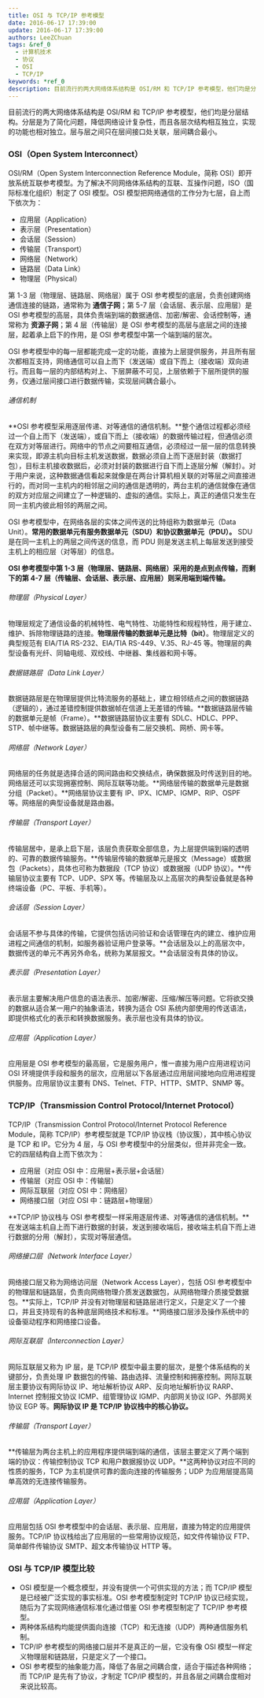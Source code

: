 ```yaml
---
title: OSI 与 TCP/IP 参考模型
date: 2016-06-17 17:39:00
update: 2016-06-17 17:39:00
authors: LeeZChuan
tags: &ref_0
  - 计算机技术
  - 协议
  - OSI
  - TCP/IP
keywords: *ref_0
description: 目前流行的两大网络体系结构是 OSI/RM 和 TCP/IP 参考模型，他们均是分层结构。分层是为了简化问题，降低网络设计复杂性，而且各层次结构相互独立，实现的功能也相对独立。层与层之间只在层间接口处关联，层间耦合最小。
---
```




目前流行的两大网络体系结构是 OSI/RM 和 TCP/IP 参考模型，他们均是分层结构。分层是为了简化问题，降低网络设计复杂性，而且各层次结构相互独立，实现的功能也相对独立。层与层之间只在层间接口处关联，层间耦合最小。

<!-- truncate -->

### OSI（Open System Interconnect）

OSI/RM（Open System Interconnection Reference Module，简称 OSI）即开放系统互联参考模型。为了解决不同网络体系结构的互联、互操作问题，ISO（国际标准化组织）制定了 OSI 模型。OSI 模型把网络通信的工作分为七层，自上而下依次为：

- 应用层（Application）
- 表示层（Presentation）
- 会话层（Session）
- 传输层（Transport）
- 网络层（Network）
- 链路层（Data Link）
- 物理层（Physical）

第 1-3 层（物理层、链路层、网络层）属于 OSI 参考模型的底层，负责创建网络通信连接的链路，通常称为 **通信子网**；第 5-7 层（会话层、表示层、应用层）是 OSI 参考模型的高层，具体负责端到端的数据通信、加密/解密、会话控制等，通常称为 **资源子网**；第 4 层（传输层）是 OSI 参考模型的高层与底层之间的连接层，起着承上启下的作用，是 OSI 参考模型中第一个端到端的层次。

OSI 参考模型中的每一层都能完成一定的功能，直接为上层提供服务，并且所有层次都相互支持，网络通信可以自上而下（发送端）或自下而上（接收端）双向进行。而且每一层的内部结构对上、下层屏蔽不可见，上层依赖于下层所提供的服务，仅通过层间接口进行数据传输，实现层间耦合最小。

###### 通信机制

**OSI 参考模型采用逐层传递、对等通信的通信机制。**整个通信过程都必须经过一个自上而下（发送端），或自下而上（接收端）的数据传输过程，但通信必须在双方对等层进行。网络中的节点之间要相互通信，必须经过一层一层的信息转换来实现，即源主机向目标主机发送数据，数据必须自上而下逐层封装（数据打包），目标主机接收数据后，必须对封装的数据进行自下而上逐层分解（解封）。对于用户来说，这种数据通信看起来就像是在两台计算机相关联的对等层之间直接进行的，而对同一主机内的相邻层之间的通信是透明的，两台主机的通信就像在通信的双方对应层之间建立了一种逻辑的、虚拟的通信。实际上，真正的通信只发生在同一主机内彼此相邻的两层之间。

OSI 参考模型中，在网络各层的实体之间传送的比特组称为数据单元（Data Unit）。**常用的数据单元有服务数据单元（SDU）和协议数据单元（PDU）。** SDU 是在同一主机上的两层之间传送的信息，而 PDU 则是发送主机上每层发送到接受主机上的相应层（对等层）的信息。

**OSI 参考模型中第 1-3 层（物理层、链路层、网络层）采用的是点到点传输，而剩下的第 4-7 层（传输层、会话层、表示层、应用层）则采用端到端传输。**

###### 物理层（Physical Layer）

物理层规定了通信设备的机械特性、电气特性、功能特性和规程特性，用于建立、维护、拆除物理链路的连接。**物理层传输的数据单元是比特（bit）**。物理层定义的典型规范有 EIA/TIA RS-232、EIA/TIA RS-449、V.35、RJ-45 等。物理层的典型设备有光纤、同轴电缆、双绞线、中继器、集线器和网卡等。

###### 数据链路层（Data Link Layer）

数据链路层是在物理层提供比特流服务的基础上，建立相邻结点之间的数据链路（逻辑的），通过差错控制提供数据帧在信道上无差错的传输。**数据链路层传输的数据单元是帧（Frame）。**数据链路层协议主要有 SDLC、HDLC、PPP、STP、帧中继等。数据链路层的典型设备有二层交换机、网桥、网卡等。

###### 网络层（Network Layer）

网络层的任务就是选择合适的网间路由和交换结点，确保数据及时传送到目的地。网络层还可以实现拥塞控制、网际互联等功能。**网络层传输的数据单元是数据分组（Packet）。**网络层协议主要有 IP、IPX、ICMP、IGMP、RIP、OSPF 等。网络层的典型设备就是路由器。

###### 传输层（Transport Layer）

传输层居中，是承上启下层，该层负责获取全部信息，为上层提供端到端的透明的、可靠的数据传输服务。**传输层传输的数据单元是报文（Message）或数据包（Packets），具体也可称为数据段（TCP 协议）或数据报（UDP 协议）。**传输层协议主要有 TCP、UDP、SPX 等。传输层及以上高层次的典型设备就是各种终端设备（PC、平板、手机等）。

###### 会话层（Session Layer）

会话层不参与具体的传输，它提供包括访问验证和会话管理在内的建立、维护应用进程之间通信的机制，如服务器验证用户登录等。**会话层及以上的高层次中，数据传送的单元不再另外命名，统称为某层报文。**会话层没有具体的协议。

###### 表示层（Presentation Layer）

表示层主要解决用户信息的语法表示、加密/解密、压缩/解压等问题。它将欲交换的数据从适合某一用户的抽象语法，转换为适合 OSI 系统内部使用的传送语法，即提供格式化的表示和转换数据服务。表示层也没有具体的协议。

###### 应用层（Application Layer）

应用层是 OSI 参考模型的最高层，它是服务用户，惟一直接为用户应用进程访问 OSI 环境提供手段和服务的层次，应用层以下各层通过应用层间接地向应用进程提供服务。应用层协议主要有 DNS、Telnet、FTP、HTTP、SMTP、SNMP 等。

### TCP/IP（Transmission Control Protocol/Internet Protocol）

TCP/IP（Transmission Control Protocol/Internet Protocol Reference Module，简称 TCP/IP）参考模型就是 TCP/IP 协议栈（协议簇），其中核心协议是 TCP 和 IP。它分为 4 层，与 OSI 参考模型中的分层类似，但并非完全一致。它的四层结构自上而下依次为：

- 应用层（对应 OSI 中：应用层+表示层+会话层）
- 传输层（对应 OSI 中：传输层）
- 网际互联层（对应 OSI 中：网络层）
- 网络接口层（对应 OSI 中：链路层+物理层）

**TCP/IP 协议栈与 OSI 参考模型一样采用逐层传递、对等通信的通信机制。**在发送端主机自上而下进行数据的封装，发送到接收端后，接收端主机自下而上进行数据的分用（解封），实现对等层通信。

###### 网络接口层（Network Interface Layer）

网络接口层又称为网络访问层（Network Access Layer），包括 OSI 参考模型中的物理层和链路层，负责向网络物理介质发送数据包，从网络物理介质接受数据包。**实际上，TCP/IP 并没有对物理层和链路层进行定义，只是定义了一个接口，并且支持现有的各种底层网络技术和标准。**网络接口层涉及操作系统中的设备驱动程序和网络接口设备。

###### 网际互联层（Interconnection Layer）

网际互联层又称为 IP 层，是 TCP/IP 模型中最主要的层次，是整个体系结构的关键部分，负责处理 IP 数据包的传输、路由选择、流量控制和拥塞控制。网际互联层主要协议有网际协议 IP、地址解析协议 ARP、反向地址解析协议 RARP、Internet 控制报文协议 ICMP、组管理协议 IGMP、内部网关协议 IGP、外部网关协议 EGP 等。**网际协议 IP 是 TCP/IP 协议栈中的核心协议。**

###### 传输层（Transport Layer）

**传输层为两台主机上的应用程序提供端到端的通信，该层主要定义了两个端到端的协议：传输控制协议 TCP 和用户数据报协议 UDP。**这两种协议对应不同的性质的服务，TCP 为主机提供可靠的面向连接的传输服务；UDP 为应用层提高简单高效的无连接传输服务。

###### 应用层（Application Layer）

应用层包括 OSI 参考模型中的会话层、表示层、应用层，直接为特定的应用提供服务。TCP/IP 协议栈给出了应用层的一些常用协议规范，如文件传输协议 FTP、简单邮件传输协议 SMTP、超文本传输协议 HTTP 等。

### OSI 与 TCP/IP 模型比较

- OSI 模型是一个概念模型，并没有提供一个可供实现的方法；而 TCP/IP 模型是已经被广泛实现的事实标准。OSI 参考模型制定时 TCP/IP 协议已经实现，随后为了实现网络通信标准化通过借鉴 OSI 参考模型制定了 TCP/IP 参考模型。
- 两种体系结构均能提供面向连接（TCP）和无连接（UDP）两种通信服务机制。
- TCP/IP 参考模型的网络接口层并不是真正的一层，它没有像 OSI 模型一样定义物理层和链路层，只是定义了一个接口。
- OSI 参考模型的抽象能力高，降低了各层之间耦合度，适合于描述各种网络；而 TCP/IP 是先有了协议，才制定 TCP/IP 模型的，并且各层之间耦合度相对来说比较高。
